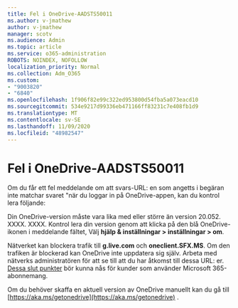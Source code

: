 ```yaml
---
title: Fel i OneDrive-AADSTS50011
ms.author: v-jmathew
author: v-jmathew
manager: scotv
ms.audience: Admin
ms.topic: article
ms.service: o365-administration
ROBOTS: NOINDEX, NOFOLLOW
localization_priority: Normal
ms.collection: Adm_O365
ms.custom:
- "9003820"
- "6840"
ms.openlocfilehash: 1f906f82e99c322ed953800d54fba5a073eacd10
ms.sourcegitcommit: 534e9217d99336eb471166ff83231c7e408fb1d9
ms.translationtype: MT
ms.contentlocale: sv-SE
ms.lasthandoff: 11/09/2020
ms.locfileid: "48982547"
---
```

# <a name="onedrive-login-error-aadsts50011"></a>Fel i OneDrive-AADSTS50011

Om du får ett fel meddelande om att svars-URL: en som angetts i begäran inte matchar svaret "när du loggar in på OneDrive-appen, kan du kontrol lera följande:

Din OneDrive-version måste vara lika med eller större än version 20.052. XXXX. XXXX. Kontrol lera din version genom att klicka på den blå OneDrive-ikonen i meddelande fältet, Välj **hjälp & inställningar > inställningar > om**.

Nätverket kan blockera trafik till **g.live.com** och **oneclient.SFX.MS**. Om den trafiken är blockerad kan OneDrive inte uppdatera sig själv. Arbeta med nätverks administratören för att se till att du har åtkomst till dessa URL: er. [Dessa slut punkter](https://docs.microsoft.com/microsoft-365/enterprise/urls-and-ip-address-ranges?view=o365-worldwide) bör kunna nås för kunder som använder Microsoft 365-abonnemang.

Om du behöver skaffa en aktuell version av OneDrive manuellt kan du gå till [https://aka.ms/getonedrive](https://aka.ms/getonedrive) .
